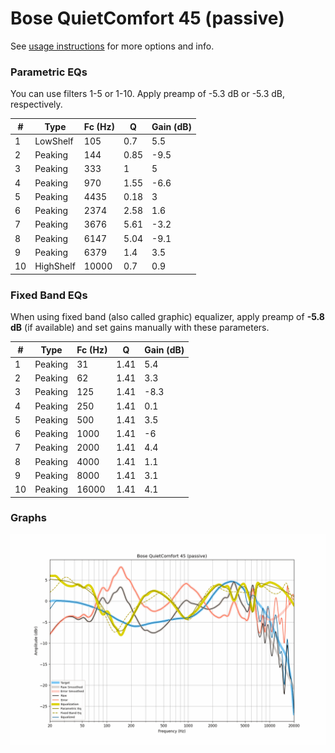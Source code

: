 # Bose QuietComfort 45 (passive)
See [usage instructions](https://github.com/jaakkopasanen/AutoEq#usage) for more options and info.

### Parametric EQs
You can use filters 1-5 or 1-10. Apply preamp of -5.3 dB or -5.3 dB, respectively.

|   # | Type      |   Fc (Hz) |    Q |   Gain (dB) |
|-----|-----------|-----------|------|-------------|
|   1 | LowShelf  |       105 | 0.7  |         5.5 |
|   2 | Peaking   |       144 | 0.85 |        -9.5 |
|   3 | Peaking   |       333 | 1    |         5   |
|   4 | Peaking   |       970 | 1.55 |        -6.6 |
|   5 | Peaking   |      4435 | 0.18 |         3   |
|   6 | Peaking   |      2374 | 2.58 |         1.6 |
|   7 | Peaking   |      3676 | 5.61 |        -3.2 |
|   8 | Peaking   |      6147 | 5.04 |        -9.1 |
|   9 | Peaking   |      6379 | 1.4  |         3.5 |
|  10 | HighShelf |     10000 | 0.7  |         0.9 |

### Fixed Band EQs
When using fixed band (also called graphic) equalizer, apply preamp of **-5.8 dB** (if available) and set gains manually with these parameters.

|   # | Type    |   Fc (Hz) |    Q |   Gain (dB) |
|-----|---------|-----------|------|-------------|
|   1 | Peaking |        31 | 1.41 |         5.4 |
|   2 | Peaking |        62 | 1.41 |         3.3 |
|   3 | Peaking |       125 | 1.41 |        -8.3 |
|   4 | Peaking |       250 | 1.41 |         0.1 |
|   5 | Peaking |       500 | 1.41 |         3.5 |
|   6 | Peaking |      1000 | 1.41 |        -6   |
|   7 | Peaking |      2000 | 1.41 |         4.4 |
|   8 | Peaking |      4000 | 1.41 |         1.1 |
|   9 | Peaking |      8000 | 1.41 |         3.1 |
|  10 | Peaking |     16000 | 1.41 |         4.1 |

### Graphs
![](./Bose%20QuietComfort%2045%20(passive).png)
